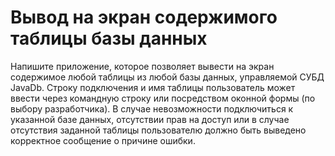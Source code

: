 # Вывод на экран содержимого таблицы базы данных

Напишите приложение, которое позволяет вывести на экран содержимое любой таблицы из любой базы данных, управляемой СУБД JavaDb.
Строку подключения и имя таблицы пользователь может ввести через командную строку или посредством оконной формы (по выбору разработчика).
В случае невозможности подключиться к указанной базе данных, отсутствии прав на доступ или в случае отсутствия заданной таблицы пользователю должно быть выведено корректное сообщение о причине ошибки.
